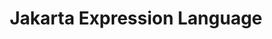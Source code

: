 ---
title: "Jakarta Expression Language"
summary: "Jakarta Expression Language defines an expression language for Java applications."
---